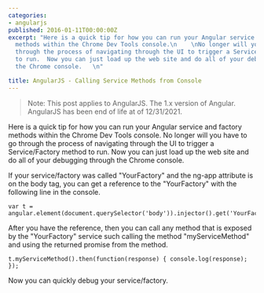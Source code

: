 ```yaml
---
categories:
- angularjs
published: 2016-01-11T00:00:00Z
excerpt: "Here is a quick tip for how you can run your Angular service and factory
  methods within the Chrome Dev Tools console.\n    \nNo longer will you have to go
  through the process of navigating through the UI to trigger a Service/Factory method
  to run.  Now you can just load up the web site and do all of your debugging through
  the Chrome console.   \n"

title: AngularJS - Calling Service Methods from Console
---
```


> Note: This post applies to AngularJS.  The 1.x version of Angular. AngularJS has been end of life at of 12/31/2021.

Here is a quick tip for how you can run your Angular service and factory methods within the Chrome Dev Tools console.  No longer will you have to go through the process of navigating through the UI to trigger a Service/Factory method to run.  Now you can just load up the web site and do all of your debugging through the Chrome console.


If your service/factory was called "YourFactory" and the ng-app attribute is on the body tag, you can get a reference to the "YourFactory" with the following line in the console.


    var t = angular.element(document.querySelector('body')).injector().get('YourFactory');


After you have the reference, then you can call any method that is exposed by the "YourFactory" service such calling the method "myServiceMethod" and using the returned promise from the method.


    t.myServiceMethod().then(function(response) { console.log(response); });

Now you can quickly debug your service/factory.

